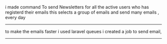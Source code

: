 <p>
        i made command To send Newsletters for all the active users who has registerd their emails
        this selects a group of emails and send many emails , every day
</p>
<hr>
<p>
        to make the emails faster i used laravel queues i created a job to send email,  
</p>
<hr>
